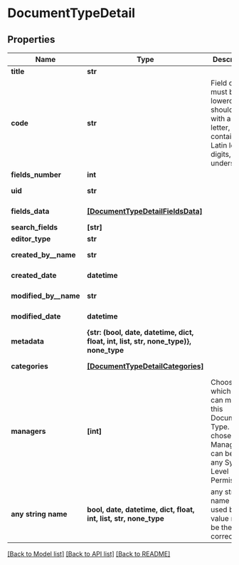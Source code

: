 # DocumentTypeDetail


## Properties
Name | Type | Description | Notes
------------ | ------------- | ------------- | -------------
**title** | **str** |  | 
**code** | **str** | Field codes must be lowercase, should start with a Latin letter, and contain  only Latin letters, digits, and underscores. | 
**fields_number** | **int** |  | 
**uid** | **str** |  | [optional] [readonly] 
**fields_data** | [**[DocumentTypeDetailFieldsData]**](DocumentTypeDetailFieldsData.md) |  | [optional] [readonly] 
**search_fields** | **[str]** |  | [optional] 
**editor_type** | **str** |  | [optional] 
**created_by__name** | **str** |  | [optional] [readonly] 
**created_date** | **datetime** |  | [optional] [readonly] 
**modified_by__name** | **str** |  | [optional] [readonly] 
**modified_date** | **datetime** |  | [optional] [readonly] 
**metadata** | **{str: (bool, date, datetime, dict, float, int, list, str, none_type)}, none_type** |  | [optional] 
**categories** | [**[DocumentTypeDetailCategories]**](DocumentTypeDetailCategories.md) |  | [optional] [readonly] 
**managers** | **[int]** | Choose which users can modify this Document Type. Users chosen as Managers can be of any System-Level Permission. | [optional] 
**any string name** | **bool, date, datetime, dict, float, int, list, str, none_type** | any string name can be used but the value must be the correct type | [optional]

[[Back to Model list]](../README.md#documentation-for-models) [[Back to API list]](../README.md#documentation-for-api-endpoints) [[Back to README]](../README.md)


